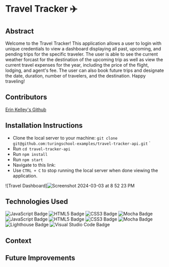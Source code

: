 # Travel Tracker ✈️

## Abstract
Welcome to the Travel Tracker! This application allows a user to login with unique credentials to view a dashboard displaying all past, upcoming, and pending trips for the specific traveler. The user is able to see the current weather forcast for the destination of the upcoming trip as well as view the current travel expenses for the year, including the price of the flight, lodging, and agent's fee. The user can also book future trips and designate the date, duration, number of travelers, and the destination. Happy traveling! 

## Contributors 
[Erin Kelley's Github](https://github.com/kelleyej)

## Installation Instructions
- Clone the local server to your machine: `git clone git@github.com:turingschool-examples/travel-tracker-api.git`
`
- Run `cd travel-tracker-api`
- Run `npm install`
- Run `npm start`
- Navigate to this link:
- Use  `CTRL + C` to stop running the local server when done viewing the application. 

![Travel Dashboard]![Screenshot 2024-03-03 at 8 52 23 PM](https://github.com/kelleyej/TravelTracker/assets/120286689/bd97b8d6-190f-4bca-9a59-95a346429f5e)

## Technologies Used
![JavaScript Badge](https://img.shields.io/badge/JavaScript-F7DF1E?logo=javascript&logoColor=000&style=flat) ![HTML5 Badge](https://img.shields.io/badge/HTML5-E34F26?logo=html5&logoColor=fff&style=flat) ![CSS3 Badge](https://img.shields.io/badge/CSS3-1572B6?logo=css3&logoColor=fff&style=flat) ![Mocha Badge](https://img.shields.io/badge/Mocha-8D6748?logo=mocha&logoColor=fff&style=flat)     
![JavaScript Badge](https://img.shields.io/badge/JavaScript-F7DF1E?logo=javascript&logoColor=000&style=flat) ![HTML5 Badge](https://img.shields.io/badge/HTML5-E34F26?logo=html5&logoColor=fff&style=flat) ![CSS3 Badge](https://img.shields.io/badge/CSS3-1572B6?logo=css3&logoColor=fff&style=flat) ![Mocha Badge](https://img.shields.io/badge/Mocha-8D6748?logo=mocha&logoColor=fff&style=flat) ![Lighthouse Badge](https://img.shields.io/badge/Lighthouse-F44B21?logo=lighthouse&logoColor=fff&style=flat) ![Visual Studio Code Badge](https://img.shields.io/badge/Visual%20Studio%20Code-007ACC?logo=visualstudiocode&logoColor=fff&style=flat)

## Context 

## Future Improvements 
